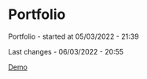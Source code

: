 # Portfolio
Portfolio - started at  05/03/2022 - 21:39

Last changes - 06/03/2022 - 20:55

<a href="https://brunowotzke.ga/">Demo</a>
